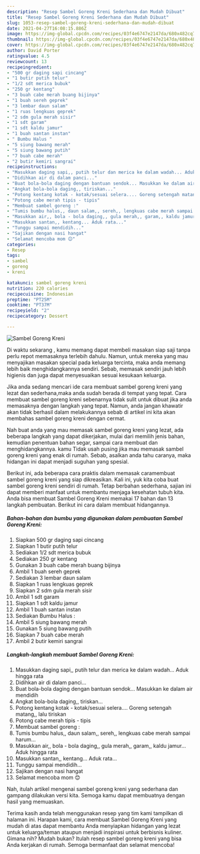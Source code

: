 ```yaml
---
description: "Resep Sambel Goreng Kreni Sederhana dan Mudah Dibuat"
title: "Resep Sambel Goreng Kreni Sederhana dan Mudah Dibuat"
slug: 1053-resep-sambel-goreng-kreni-sederhana-dan-mudah-dibuat
date: 2021-04-27T16:08:15.886Z
image: https://img-global.cpcdn.com/recipes/03f4e6747e2147da/680x482cq70/sambel-goreng-kreni-foto-resep-utama.jpg
thumbnail: https://img-global.cpcdn.com/recipes/03f4e6747e2147da/680x482cq70/sambel-goreng-kreni-foto-resep-utama.jpg
cover: https://img-global.cpcdn.com/recipes/03f4e6747e2147da/680x482cq70/sambel-goreng-kreni-foto-resep-utama.jpg
author: David Porter
ratingvalue: 4.5
reviewcount: 13
recipeingredient:
- "500 gr daging sapi cincang"
- "1 butir putih telur"
- "1/2 sdt merica bubuk"
- "250 gr kentang"
- "3 buah cabe merah buang bijinya"
- "1 buah sereh geprek"
- "3 lembar daun salam"
- "1 ruas lengkuas geprek"
- "2 sdm gula merah sisir"
- "1 sdt garam"
- "1 sdt kaldu jamur"
- "1 buah santan instan"
- " Bumbu Halus "
- "5 siung bawang merah"
- "5 siung bawang putih"
- "7 buah cabe merah"
- "2 butir kemiri sangrai"
recipeinstructions:
- "Masukkan daging sapi,, putih telur dan merica ke dalam wadah... Aduk hingga rata"
- "Didihkan air di dalam panci..."
- "Buat bola-bola daging dengan bantuan sendok... Masukkan ke dalam air mendidih"
- "Angkat bola-bola daging,, tiriskan..."
- "Potong kentang kotak - kotak/sesuai selera.... Goreng setengah matang,, lalu tiriskan"
- "Potong cabe merah tipis - tipis"
- "Membuat sambel goreng :"
- "Tumis bumbu halus,, daun salam,, sereh,, lengkuas cabe merah sampai harum..."
- "Masukkan air,, bola - bola daging,, gula merah,, garam,, kaldu jamur... Aduk hingga rata"
- "Masukkan santan,, kentang... Aduk rata..."
- "Tunggu sampai mendidih..."
- "Sajikan dengan nasi hangat"
- "Selamat mencoba mom 😊"
categories:
- Resep
tags:
- sambel
- goreng
- kreni

katakunci: sambel goreng kreni 
nutrition: 220 calories
recipecuisine: Indonesian
preptime: "PT25M"
cooktime: "PT37M"
recipeyield: "2"
recipecategory: Dessert

---
```



![Sambel Goreng Kreni](https://img-global.cpcdn.com/recipes/03f4e6747e2147da/680x482cq70/sambel-goreng-kreni-foto-resep-utama.jpg)

Di waktu  sekarang , kamu memang dapat membeli masakan siap saji tanpa perlu repot memasaknya terlebih dahulu. Namun, untuk mereka yang mau menyajikan masakan special pada keluarga tercinta, maka anda memang lebih baik menghidangkannya sendiri. Sebab, memasak sendiri jauh lebih higienis dan juga dapat menyesuaikan sesuai kesukaan keluarga.

Jika anda sedang mencari ide cara membuat sambel goreng kreni yang lezat dan sederhana,maka anda sudah berada di tempat yang tepat. Cara membuat sambel goreng kreni  sebenarnya tidak sulit untuk dibuat jika anda memasaknya dengan langkah yang tepat. Namun, anda jangan khawatir akan tidak berhasil dalam melakukannya 
sebab di artikel ini kita akan membahas sambel goreng kreni dengan cermat.  



Nah buat anda yang mau memasak sambel goreng kreni yang lezat, ada beberapa langkah yang dapat dikerjakan, mulai dari memilih jenis bahan, kemudian penentuan bahan segar, sampai cara membuat dan menghidangkannya. kamu Tidak usah pusing jika mau memasak sambel goreng kreni yang enak di rumah. Sebab, asalkan anda  tahu caranya, maka hidangan ini dapat menjadi suguhan yang spesial.

Berikut ini, ada beberapa cara praktis  dalam memasak caramembuat sambel goreng kreni yang siap dikreasikan. Kali ini, yuk kita coba buat sambel goreng kreni sendiri di rumah. Tetap berbahan sederhana, sajian ini dapat memberi manfaat untuk membantu menjaga kesehatan tubuh kita. Anda bisa membuat Sambel Goreng Kreni memakai 17 bahan dan 13 langkah pembuatan. Berikut ini cara dalam membuat hidangannya.

<!--inarticleads1-->

##### Bahan-bahan dan bumbu yang digunakan dalam pembuatan Sambel Goreng Kreni:

1. Siapkan 500 gr daging sapi cincang
1. Siapkan 1 butir putih telur
1. Sediakan 1/2 sdt merica bubuk
1. Sediakan 250 gr kentang
1. Gunakan 3 buah cabe merah buang bijinya
1. Ambil 1 buah sereh geprek
1. Sediakan 3 lembar daun salam
1. Siapkan 1 ruas lengkuas geprek
1. Siapkan 2 sdm gula merah sisir
1. Ambil 1 sdt garam
1. Siapkan 1 sdt kaldu jamur
1. Ambil 1 buah santan instan
1. Sediakan  Bumbu Halus :
1. Ambil 5 siung bawang merah
1. Gunakan 5 siung bawang putih
1. Siapkan 7 buah cabe merah
1. Ambil 2 butir kemiri sangrai




<!--inarticleads2-->

##### Langkah-langkah membuat Sambel Goreng Kreni:

1. Masukkan daging sapi,, putih telur dan merica ke dalam wadah... Aduk hingga rata
1. Didihkan air di dalam panci...
1. Buat bola-bola daging dengan bantuan sendok... Masukkan ke dalam air mendidih
1. Angkat bola-bola daging,, tiriskan...
1. Potong kentang kotak - kotak/sesuai selera.... Goreng setengah matang,, lalu tiriskan
1. Potong cabe merah tipis - tipis
1. Membuat sambel goreng :
1. Tumis bumbu halus,, daun salam,, sereh,, lengkuas cabe merah sampai harum...
1. Masukkan air,, bola - bola daging,, gula merah,, garam,, kaldu jamur... Aduk hingga rata
1. Masukkan santan,, kentang... Aduk rata...
1. Tunggu sampai mendidih...
1. Sajikan dengan nasi hangat
1. Selamat mencoba mom 😊




Nah, itulah artikel mengenai  sambel goreng kreni  yang sederhana dan gampang dilakukan versi kita. Semoga kamu dapat membuatnya dengan hasil yang memuaskan. 

Terima kasih anda telah menggunakan resep yang tim kami tampilkan di halaman ini. Harapan kami, cara membuat  Sambel Goreng Kreni yang mudah di atas dapat membantu Anda menyiapkan hidangan yang lezat untuk keluarga/teman ataupun menjadi inspirasi untuk berbisnis kuliner. Gimana nih? Mudah bukan? Itulah resep sambel goreng kreni yang bisa Anda kerjakan di rumah. Semoga bermanfaat dan selamat mencoba!

